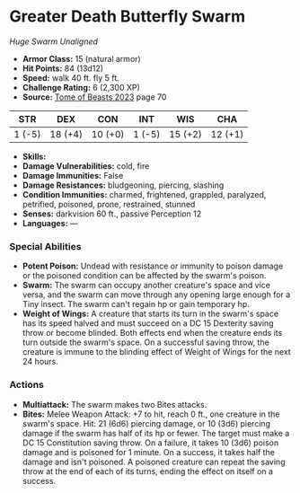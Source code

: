 # Greater Death Butterfly Swarm

*Huge* *Swarm* *Unaligned*

- **Armor Class:** 15 (natural armor)
- **Hit Points:** 84 (13d12)
- **Speed:** walk 40 ft. fly 5 ft.
- **Challenge Rating:** 6 (2,300 XP)
- **Source:** [Tome of Beasts 2023](https://koboldpress.com/kpstore/product/tome-of-beasts-1-2023-edition/) page 70

| STR | DEX | CON | INT | WIS | CHA |
| --- | --- | --- | --- | --- | --- |
| 1 (-5) | 18 (+4) | 10 (+0) | 1 (-5) | 15 (+2) | 12 (+1) |

- **Skills:** 
- **Damage Vulnerabilities:** cold, fire
- **Damage Immunities:** False
- **Damage Resistances:** bludgeoning, piercing, slashing
- **Condition Immunities:** charmed, frightened, grappled, paralyzed, petrified, poisoned, prone, restrained, stunned
- **Senses:** darkvision 60 ft., passive Perception 12
- **Languages:** —

### Special Abilities

- **Potent Poison:** Undead with resistance or immunity to poison damage or the poisoned condition can be affected by the swarm's poison.
- **Swarm:** The swarm can occupy another creature's space and vice versa, and the swarm can move through any opening large enough for a Tiny insect. The swarm can't regain hp or gain temporary hp.
- **Weight of Wings:** A creature that starts its turn in the swarm's space has its speed halved and must succeed on a DC 15 Dexterity saving throw or become blinded. Both effects end when the creature ends its turn outside the swarm's space. On a successful saving throw, the creature is immune to the blinding effect of Weight of Wings for the next 24 hours.

### Actions

- **Multiattack:** The swarm makes two Bites attacks.
- **Bites:** Melee Weapon Attack: +7 to hit, reach 0 ft., one creature in the swarm's space. Hit: 21 (6d6) piercing damage, or 10 (3d6) piercing damage if the swarm has half of its hp or fewer. The target must make a DC 15 Constitution saving throw. On a failure, it takes 10 (3d6) poison damage and is poisoned for 1 minute. On a success, it takes half the damage and isn't poisoned. A poisoned creature can repeat the saving throw at the end of each of its turns, ending the effect on itself on a success.
